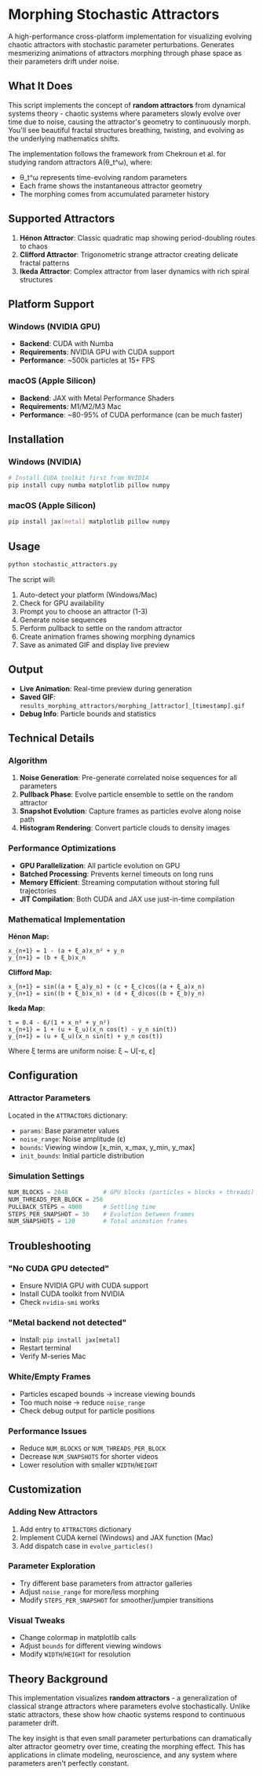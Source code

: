 # Morphing Stochastic Attractors

A high-performance cross-platform implementation for visualizing evolving chaotic attractors with stochastic parameter perturbations. Generates mesmerizing animations of attractors morphing through phase space as their parameters drift under noise.

## What It Does

This script implements the concept of **random attractors** from dynamical systems theory - chaotic systems where parameters slowly evolve over time due to noise, causing the attractor's geometry to continuously morph. You'll see beautiful fractal structures breathing, twisting, and evolving as the underlying mathematics shifts.

The implementation follows the framework from Chekroun et al. for studying random attractors A(θ_t^ω), where:

- θ_t^ω represents time-evolving random parameters
- Each frame shows the instantaneous attractor geometry
- The morphing comes from accumulated parameter history

## Supported Attractors

1. **Hénon Attractor**: Classic quadratic map showing period-doubling routes to chaos
2. **Clifford Attractor**: Trigonometric strange attractor creating delicate fractal patterns
3. **Ikeda Attractor**: Complex attractor from laser dynamics with rich spiral structures

## Platform Support

### Windows (NVIDIA GPU)

- **Backend**: CUDA with Numba
- **Requirements**: NVIDIA GPU with CUDA support
- **Performance**: ~500k particles at 15+ FPS

### macOS (Apple Silicon)

- **Backend**: JAX with Metal Performance Shaders
- **Requirements**: M1/M2/M3 Mac
- **Performance**: ~80-95% of CUDA performance (can be much faster)

## Installation

### Windows (NVIDIA)

```bash
# Install CUDA toolkit first from NVIDIA
pip install cupy numba matplotlib pillow numpy
```

### macOS (Apple Silicon)

```bash
pip install jax[metal] matplotlib pillow numpy
```

## Usage

```bash
python stochastic_attractors.py
```

The script will:

1. Auto-detect your platform (Windows/Mac)
2. Check for GPU availability
3. Prompt you to choose an attractor (1-3)
4. Generate noise sequences
5. Perform pullback to settle on the random attractor
6. Create animation frames showing morphing dynamics
7. Save as animated GIF and display live preview

## Output

- **Live Animation**: Real-time preview during generation
- **Saved GIF**: `results_morphing_attractors/morphing_[attractor]_[timestamp].gif`
- **Debug Info**: Particle bounds and statistics

## Technical Details

### Algorithm

1. **Noise Generation**: Pre-generate correlated noise sequences for all parameters
2. **Pullback Phase**: Evolve particle ensemble to settle on the random attractor
3. **Snapshot Evolution**: Capture frames as particles evolve along noise path
4. **Histogram Rendering**: Convert particle clouds to density images

### Performance Optimizations

- **GPU Parallelization**: All particle evolution on GPU
- **Batched Processing**: Prevents kernel timeouts on long runs
- **Memory Efficient**: Streaming computation without storing full trajectories
- **JIT Compilation**: Both CUDA and JAX use just-in-time compilation

### Mathematical Implementation

**Hénon Map:**

```
x_{n+1} = 1 - (a + ξ_a)x_n² + y_n
y_{n+1} = (b + ξ_b)x_n
```

**Clifford Map:**

```
x_{n+1} = sin((a + ξ_a)y_n) + (c + ξ_c)cos((a + ξ_a)x_n)
y_{n+1} = sin((b + ξ_b)x_n) + (d + ξ_d)cos((b + ξ_b)y_n)
```

**Ikeda Map:**

```
t = 0.4 - 6/(1 + x_n² + y_n²)
x_{n+1} = 1 + (u + ξ_u)(x_n cos(t) - y_n sin(t))
y_{n+1} = (u + ξ_u)(x_n sin(t) + y_n cos(t))
```

Where ξ terms are uniform noise: ξ ~ U[-ε, ε]

## Configuration

### Attractor Parameters

Located in the `ATTRACTORS` dictionary:

- `params`: Base parameter values
- `noise_range`: Noise amplitude (ε)
- `bounds`: Viewing window [x_min, x_max, y_min, y_max]
- `init_bounds`: Initial particle distribution

### Simulation Settings

```python
NUM_BLOCKS = 2048          # GPU blocks (particles = blocks × threads)
NUM_THREADS_PER_BLOCK = 256
PULLBACK_STEPS = 4000      # Settling time
STEPS_PER_SNAPSHOT = 30    # Evolution between frames
NUM_SNAPSHOTS = 120        # Total animation frames
```

## Troubleshooting

### "No CUDA GPU detected"

- Ensure NVIDIA GPU with CUDA support
- Install CUDA toolkit from NVIDIA
- Check `nvidia-smi` works

### "Metal backend not detected"

- Install: `pip install jax[metal]`
- Restart terminal
- Verify M-series Mac

### White/Empty Frames

- Particles escaped bounds → increase viewing bounds
- Too much noise → reduce `noise_range`
- Check debug output for particle positions

### Performance Issues

- Reduce `NUM_BLOCKS` or `NUM_THREADS_PER_BLOCK`
- Decrease `NUM_SNAPSHOTS` for shorter videos
- Lower resolution with smaller `WIDTH`/`HEIGHT`

## Customization

### Adding New Attractors

1. Add entry to `ATTRACTORS` dictionary
2. Implement CUDA kernel (Windows) and JAX function (Mac)
3. Add dispatch case in `evolve_particles()`

### Parameter Exploration

- Try different base parameters from attractor galleries
- Adjust `noise_range` for more/less morphing
- Modify `STEPS_PER_SNAPSHOT` for smoother/jumpier transitions

### Visual Tweaks

- Change colormap in matplotlib calls
- Adjust `bounds` for different viewing windows
- Modify `WIDTH`/`HEIGHT` for resolution

## Theory Background

This implementation visualizes **random attractors** - a generalization of classical strange attractors where parameters evolve stochastically. Unlike static attractors, these show how chaotic systems respond to continuous parameter drift.

The key insight is that even small parameter perturbations can dramatically alter attractor geometry over time, creating the morphing effect. This has applications in climate modeling, neuroscience, and any system where parameters aren't perfectly constant.
